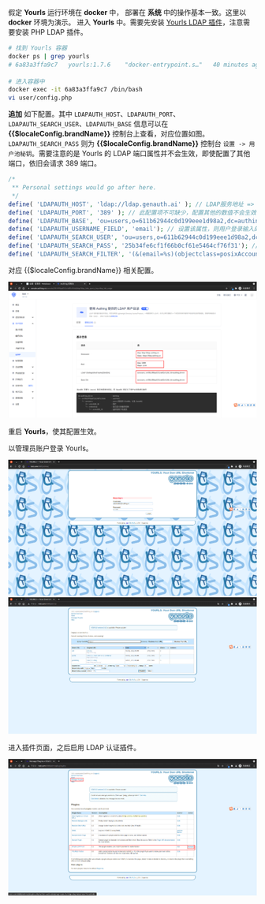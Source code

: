 <IntegrationDetailCard :title="`在 Yourls 中配置 LDAP`">

假定 **Yourls** 运行环境在 **docker** 中， 部署在 **系统** 中的操作基本一致。这里以 **docker** 环境为演示。
进入 **Yourls** 中。需要先安装 [Yourls LDAP 插件](https://github.com/k3a/yourls-ldap-plugin)，注意需要安装 PHP LDAP 插件。

```bash
# 找到 Yourls 容器
docker ps | grep yourls
# 6a83a3ffa9c7   yourls:1.7.6    "docker-entrypoint.s…"   40 minutes ago   Up 9 minutes   0.0.0.0:8089->80/tcp, :::8089->80/tcp     yourls_yourls_1

# 进入容器中
docker exec -it 6a83a3ffa9c7 /bin/bash
vi user/config.php
```

**追加** 如下配置。其中 `LDAPAUTH_HOST`、`LDAPAUTH_PORT`、`LDAPAUTH_SEARCH_USER`、`LDAPAUTH_BASE` 信息可以在 **{{$localeConfig.brandName}}** 控制台上查看，对应位置如图。 `LDAPAUTH_SEARCH_PASS` 则为 **{{$localeConfig.brandName}}** 控制台 `设置 -> 用户池秘钥`。需要注意的是 Yourls 的 LDAP 端口属性并不会生效，即使配置了其他端口，依旧会请求 389 端口。

```php
/*
 ** Personal settings would go after here.
 */
define( 'LDAPAUTH_HOST', 'ldap://ldap.genauth.ai' ); // LDAP服务地址 => 控制台 -> 用户管理 -> LDAP -> 使用文档 Hostname
define( 'LDAPAUTH_PORT', '389' ); // 此配置项不可缺少，配置其他的数值不会生效，只会请求 389 端口
define( 'LDAPAUTH_BASE', 'ou=users,o=611b62944c0d199eee1d98a2,dc=authing,dc=cn' ); // 查询 BaseDN => 控制台 -> 用户管理 -> LDAP -> 使用文档 BaseDN
define( 'LDAPAUTH_USERNAME_FIELD', 'email'); // 设置该属性，则用户登录输入的用户名也应该为该属性，同时对应于之后的 LDAPAUTH_SEARCH_FILTER
define( 'LDAPAUTH_SEARCH_USER', 'ou=users,o=611b62944c0d199eee1d98a2,dc=authing,dc=cn' ); // BindDN => 控制台 -> 用户管理 -> LDAP -> 使用文档 BaseDN
define( 'LDAPAUTH_SEARCH_PASS', '25b34fe6cf1f66b0cf61e5464cf76f31'); // 同步用户信息的账户密码 => 控制台 -> 设置 -> 用户池秘钥
define( 'LDAPAUTH_SEARCH_FILTER', '(&(email=%s)(objectclass=posixAccount))' ); // 查询模板
```

对应 {{$localeConfig.brandName}} 相关配置。

<img src="../../images/integration/ldap-metabase/1-5.png" class="md-img-padding" />

重启 **Yourls**，使其配置生效。

以管理员账户登录 Yourls。

<img src="../../images/integration/ldap-yourls/1-1.png" class="md-img-padding" />

<img src="../../images/integration/ldap-yourls/1-2.png" class="md-img-padding" />

进入插件页面，之后启用 LDAP 认证插件。

<img src="../../images/integration/ldap-yourls/1-3.png" class="md-img-padding" />

</IntegrationDetailCard>
